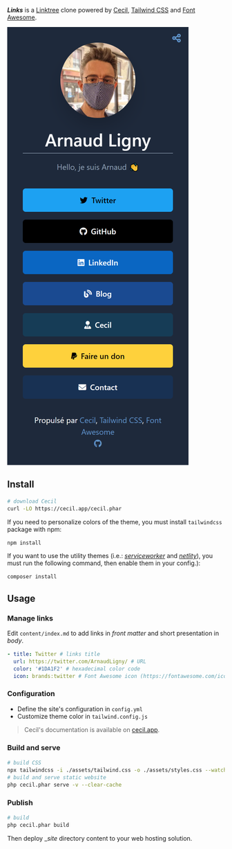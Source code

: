 **_Links_** is a [Linktree](https://linktr.ee) clone powered by [Cecil](https://cecil.app), [Tailwind CSS](https://tailwindcss.com) and [Font Awesome](https://fontawesome.com).

[![Links example](docs/cecil-links.preview.png)](https://cecil-links.netlify.app)

## Install

```bash
# download Cecil
curl -LO https://cecil.app/cecil.phar
```

If you need to personalize colors of the theme, you must install `tailwindcss` package with npm:

```bash
npm install
```

If you want to use the utility themes (i.e.: _[serviceworker](https://github.com/Cecilapp/theme-serviceworker#readme)_ and _[netlity](https://github.com/Cecilapp/theme-netlify#readme)_), you must run the following command, then enable them in your config.):

```bash
composer install
```

## Usage

### Manage links

Edit `content/index.md` to add links in _front matter_ and short presentation in _body_.

```yaml
- title: Twitter # links title
  url: https://twitter.com/ArnaudLigny/ # URL
  color: '#1DA1F2' # hexadecimal color code
  icon: brands:twitter # Font Awesome icon (https://fontawesome.com/icons): <brands|solid>:icon
```

### Configuration

- Define the site's configuration in `config.yml`
- Customize theme color in `tailwind.config.js`

> Cecil's documentation is available on [cecil.app](https://cecil.app/documentation/configuration/).

### Build and serve

```bash
# build CSS
npx tailwindcss -i ./assets/tailwind.css -o ./assets/styles.css --watch
# build and serve static website
php cecil.phar serve -v --clear-cache
```

### Publish

```bash
# build
php cecil.phar build
```

Then deploy __site_ directory content to your web hosting solution.
